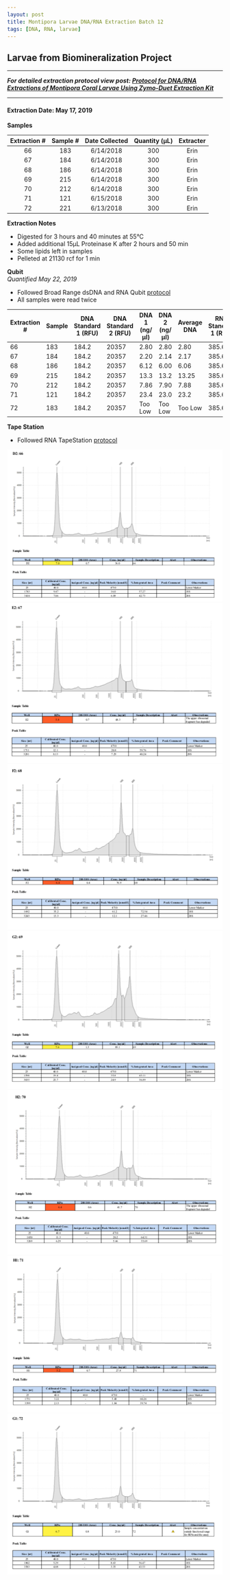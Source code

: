 ```yaml
---
layout: post
title: Montipora Larvae DNA/RNA Extraction Batch 12
tags: [DNA, RNA, larvae]
---
```


## Larvae from Biomineralization Project

--- 
***For detailed extraction protocol view post: [Protocol for DNA/RNA Extractions of Montipora Coral Larvae Using Zymo-Duet Extraction Kit](https://echille.github.io/E.-Chille-Open-Lab-Notebook/Protocol-for-DNA-RNA-Extractions-of-Montipora-Coral-Larvae-Using-Zymo-Duet-Extraction-Kit/)***

---


#### Extraction Date: May 17, 2019
**Samples**

|Extraction #|Sample #|Date Collected|Quantity (µL)|Extracter|
|:------------:|:-----:|:-------:|:------:|:------:|
|66|183|6/14/2018|300|Erin|
|67|184|6/14/2018|300|Erin|
|68|186|6/14/2018|300|Erin|
|69|215|6/14/2018|300|Erin|
|70|212|6/14/2018|300|Erin|
|71|121|6/15/2018|300|Erin|
|72|221|6/13/2018|300|Erin|

**Extraction Notes**
- Digested for 3 hours and 40 minutes at 55°C
- Added additional 15µL Proteinase K after 2 hours and 50 min
- Some lipids left in samples
- Pelleted at 21130 rcf for 1 min

**Qubit**  
*Quantified May 22, 2019*
- Followed Broad Range dsDNA and RNA Qubit [protocol](https://meschedl.github.io/MESPutnam_Open_Lab_Notebook/Qubit-Protocol/)
- All samples were read twice 

|Extraction #|Sample|DNA Standard 1 (RFU)|DNA Standard 2 (RFU)|DNA 1 (ng/µl)|DNA 2 (ng/µl)|Average DNA| RNA Standard 1 (RFU)| RNA Standard 2 (RFU)| RNA 1 (ng/µl)|RNA 2 (ng/ul)|Average RNA|
|--------|------|----------|----------|-------------|-------------|-------------|-------------|----|----|----|----|
|66|183|184.2|20357|2.80|2.80|2.80|385.6|10602|52.0|52.0|52.0|
|67|184|184.2|20357|2.20|2.14|2.17|385.6|10602|77.4|77.2|77.3|
|68|186|184.2|20357|6.12|6.00|6.06|385.6|10602|118|118|118|
|69|215|184.2|20357|13.3|13.2|13.25|385.6|10602|192|192|192|
|70|212|184.2|20357|7.86|7.90|7.88|385.6|10602|74.0|74.0|74.0|
|71|121|184.2|20357|23.4|23.0|23.2|385.6|10602|55.2|55.4|55.3|
|72|183|184.2|20357|Too Low|Too Low|Too Low|385.6|10602|43.8|43.2|43.5|

**Tape Station**  
- Followed RNA TapeStation [protocol](https://meschedl.github.io/MESPutnam_Open_Lab_Notebook/RNA-TapeStation-Protocol/)

![TS-biomin-Ext-Batch-12-66.png](https://raw.githubusercontent.com/echille/E.-Chille-Open-Lab-Notebook/master/images/TS-biomin-Ext-Batch-12-66.png)  
![TS-biomin-Ext-Batch-12-67.png](https://raw.githubusercontent.com/echille/E.-Chille-Open-Lab-Notebook/master/images/TS-biomin-Ext-Batch-12-67.png)  
![TS-biomin-Ext-Batch-12-68.png](https://raw.githubusercontent.com/echille/E.-Chille-Open-Lab-Notebook/master/images/TS-biomin-Ext-Batch-12-68.png)  
![TS-biomin-Ext-Batch-12-69.png](https://raw.githubusercontent.com/echille/E.-Chille-Open-Lab-Notebook/master/images/TS-biomin-Ext-Batch-12-69.png)
![TS-biomin-Ext-Batch-12-70.png](https://raw.githubusercontent.com/echille/E.-Chille-Open-Lab-Notebook/master/images/TS-biomin-Ext-Batch-12-70.png)  
![TS-biomin-Ext-Batch-12-71.png](https://raw.githubusercontent.com/echille/E.-Chille-Open-Lab-Notebook/master/images/TS-biomin-Ext-Batch-12-71.png)
![TS-biomin-Ext-Batch-12-72.png](https://raw.githubusercontent.com/echille/E.-Chille-Open-Lab-Notebook/master/images/TS-biomin-Ext-Batch-12-72.png)  